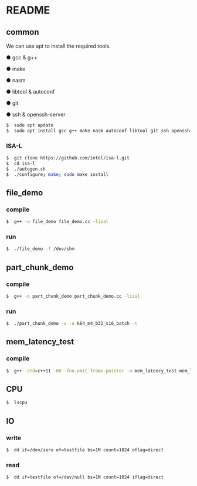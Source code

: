 # README

## common

We can use  apt  to install the required tools.

● gcc & g++

● make

● nasm

● libtool & autoconf

● git

● ssh & openssh-server

```Bash
$  sudo apt update
$  sudo apt install gcc g++ make nasm autoconf libtool git ssh openssh-server
```

### ISA-L

```Bash
$  git clone https://github.com/intel/isa-l.git
$  cd isa-l
$  ./autogen.sh
$  ./configure; make; sudo make install
```

## file_demo

### compile

```Bash
$  g++ -o file_demo file_demo.cc -lisal
```

### run

```Bash
$  ./file_demo -f /dev/shm
```

## part_chunk_demo

### compile

```Bash
$  g++ -o part_chunk_demo part_chunk_demo.cc -lisal
```
### run

```Bash
$  ./part_chunk_demo -v -o k64_m4_b32_s16_batch -t
```

## mem_latency_test

### compile

```Bash
$  g++ -std=c++11 -O0 -fno-omit-frame-pointer -o mem_latency_test mem_latency_test.cc
```

## CPU

```Bash
$  lscpu
```

## IO

### write

```Bash
$  dd if=/dev/zero of=testfile bs=1M count=1024 oflag=direct
```

### read

```Bash
$  dd if=testfile of=/dev/null bs=1M count=1024 iflag=direct 
```
